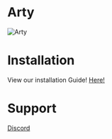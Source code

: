 # Arty

![Arty](https://artydiscordbot.github.io/img/icon.png)

# Installation

View our installation Guide!
[Here!](https://artydiscordbot.github.io/installation/)

# Support

[Discord](https://discordapp.com/widget?id=434616224421511170&theme=dark)
